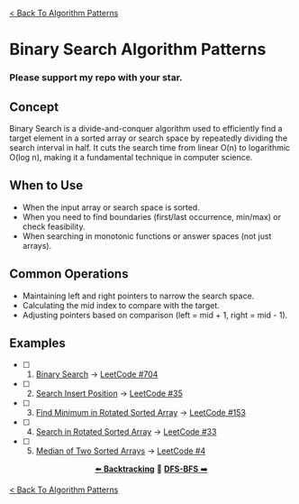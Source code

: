 [< Back To Algorithm Patterns](../../)

# Binary Search Algorithm Patterns
### Please support my repo with your star.

## Concept
Binary Search is a divide-and-conquer algorithm used to efficiently find a target element in a sorted array or search space by repeatedly dividing the search interval in half. It cuts the search time from linear O(n) to logarithmic O(log n), making it a fundamental technique in computer science.

## When to Use
- When the input array or search space is sorted.
- When you need to find boundaries (first/last occurrence, min/max) or check feasibility.
- When searching in monotonic functions or answer spaces (not just arrays).

## Common Operations
- Maintaining left and right pointers to narrow the search space.
- Calculating the mid index to compare with the target.
- Adjusting pointers based on comparison (left = mid + 1, right = mid - 1).

## Examples
- [ ] 1. [Binary Search]() → [LeetCode #704](https://leetcode.com/problems/binary-search)

- [ ] 2. [Search Insert Position]() → [LeetCode #35](https://leetcode.com/problems/search-insert-position)

- [ ] 3. [Find Minimum in Rotated Sorted Array]() → [LeetCode #153](https://leetcode.com/problems/find-minimum-in-rotated-sorted-array)

- [ ] 4. [Search in Rotated Sorted Array]() → [LeetCode #33](https://leetcode.com/problems/search-in-rotated-sorted-array)

- [ ] 5. [Median of Two Sorted Arrays]() → [LeetCode #4](https://leetcode.com/problems/median-of-two-sorted-arrays)

<p align="center">
  <a href="../backtracking">⬅️ <strong>Backtracking</strong></a>
  🔸
  <a href="../dfs_bfs"><strong>DFS-BFS</strong> ➡️</a>
</p>

[< Back To Algorithm Patterns](../../)
